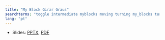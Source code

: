 ```yaml
---
title: "My Block Girar Graus"
searchterms: "toggle intermediate myblocks moving turning my_blocks turn_degrees turning_with rotation_sensor my_block_girar_graus"
lang: "pt"
---
```

 <ul>
 <li class="ng-binding">Slides:
 <a href="ProgrammingLessons/intermediate/TurnDegrees.pptx">PPTX</a>,
 <a href="ProgrammingLessons/intermediate/TurnDegrees.pdf">PDF</a>
 </li>
 </ul>
